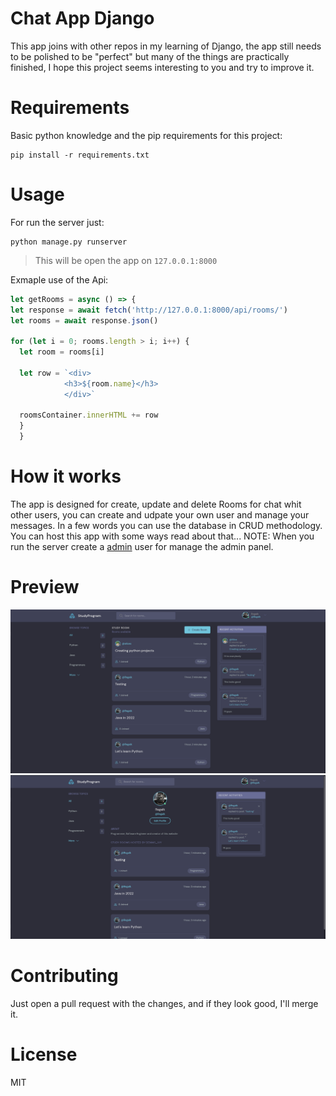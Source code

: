# Chat App Django

This app joins with other repos in my learning of Django, the app still needs to be polished to be "perfect" but many of the things are practically finished, I hope this project seems interesting to you and try to improve it.

# Requirements

Basic python knowledge and the pip requirements for this project:
```
pip install -r requirements.txt
```
# Usage

For run the server just:
```
python manage.py runserver
```
> This will be open the app on `127.0.0.1:8000`

Exmaple use of the Api:
```js
let getRooms = async () => {
let response = await fetch('http://127.0.0.1:8000/api/rooms/')
let rooms = await response.json()

for (let i = 0; rooms.length > i; i++) {
  let room = rooms[i]

  let row = `<div>
            <h3>${room.name}</h3>
            </div>`

  roomsContainer.innerHTML += row
  }
  }
```

# How it works

The app is designed for create, update and delete Rooms for chat whit other users, you can create and udpate your own user and manage your messages. In a few words you can use the database in CRUD methodology. You can host this app with some ways read about that... NOTE: When  you run the server create a [admin](https://www.geeksforgeeks.org/how-to-create-superuser-in-django/) user for manage the admin panel. 

# Preview

<img src="https://github.com/regalk13/chat-app-django/blob/main/screenshots/sc1.png?raw=true">
<img src="https://github.com/regalk13/chat-app-django/blob/main/screenshots/sc3.png?raw=true">


# Contributing

Just open a pull request with the changes, and if they look good, I'll merge it.

# License
MIT
